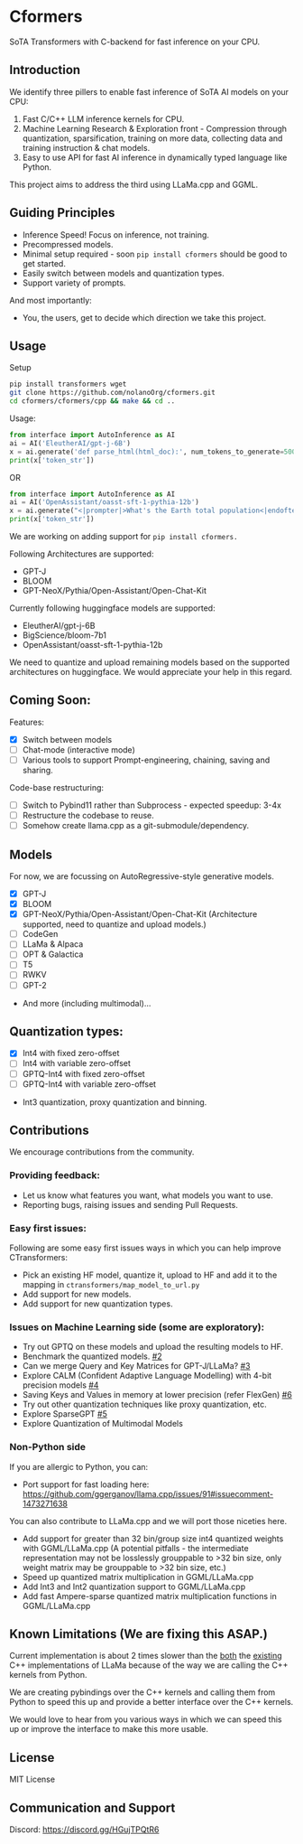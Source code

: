 # Cformers

SoTA Transformers with C-backend for fast inference on your CPU.

## Introduction

We identify three pillers to enable fast inference of SoTA AI models on your CPU:
1. Fast C/C++ LLM inference kernels for CPU.
2. Machine Learning Research & Exploration front - Compression through quantization, sparsification, training on more data, collecting data and training instruction & chat models.
3. Easy to use API for fast AI inference in dynamically typed language like Python.

This project aims to address the third using LLaMa.cpp and GGML.

## Guiding Principles

- Inference Speed! Focus on inference, not training.
- Precompressed models.
- Minimal setup required - soon `pip install cformers` should be good to get started.
- Easily switch between models and quantization types.
- Support variety of prompts.

And most importantly:
- You, the users, get to decide which direction we take this project.

## Usage

Setup
```bash
pip install transformers wget
git clone https://github.com/nolanoOrg/cformers.git
cd cformers/cformers/cpp && make && cd ..
```

Usage:
```python
from interface import AutoInference as AI
ai = AI('EleutherAI/gpt-j-6B')
x = ai.generate('def parse_html(html_doc):', num_tokens_to_generate=500)
print(x['token_str'])
```

OR

```python
from interface import AutoInference as AI
ai = AI('OpenAssistant/oasst-sft-1-pythia-12b')
x = ai.generate("<|prompter|>What's the Earth total population<|endoftext|><|assistant|>", num_tokens_to_generate=100)
print(x['token_str'])
```


We are working on adding support for `pip install cformers.`

Following Architectures are supported:
- GPT-J
- BLOOM
- GPT-NeoX/Pythia/Open-Assistant/Open-Chat-Kit

Currently following huggingface models are supported:
- EleutherAI/gpt-j-6B
- BigScience/bloom-7b1
- OpenAssistant/oasst-sft-1-pythia-12b

We need to quantize and upload remaining models based on the supported architectures on huggingface. We would appreciate your help in this regard.

## Coming Soon:

Features:
- [X] Switch between models
- [ ] Chat-mode (interactive mode)
- [ ] Various tools to support Prompt-engineering, chaining, saving and sharing.

Code-base restructuring:
- [ ] Switch to Pybind11 rather than Subprocess - expected speedup: 3-4x
- [ ] Restructure the codebase to reuse.
- [ ] Somehow create llama.cpp as a git-submodule/dependency.

## Models

For now, we are focussing on AutoRegressive-style generative models.

- [x] GPT-J
- [x] BLOOM
- [x] GPT-NeoX/Pythia/Open-Assistant/Open-Chat-Kit (Architecture supported, need to quantize and upload models.)
- [ ] CodeGen
- [ ] LLaMa & Alpaca
- [ ] OPT & Galactica
- [ ] T5
- [ ] RWKV
- [ ] GPT-2
- And more (including multimodal)...

## Quantization types:
- [x] Int4 with fixed zero-offset 
- [ ] Int4 with variable zero-offset
- [ ] GPTQ-Int4 with fixed zero-offset
- [ ] GPTQ-Int4 with variable zero-offset
- Int3 quantization, proxy quantization and binning.

## Contributions

We encourage contributions from the community.

### Providing feedback:

- Let us know what features you want, what models you want to use.
- Reporting bugs, raising issues and sending Pull Requests.

### Easy first issues:
Following are some easy first issues ways in which you can help improve CTransformers:
- Pick an existing HF model, quantize it, upload to HF and add it to the mapping in `ctransformers/map_model_to_url.py`
- Add support for new models.
- Add support for new quantization types.

### Issues on Machine Learning side (some are exploratory):
- Try out GPTQ on these models and upload the resulting models to HF.
- Benchmark the quantized models. [#2](https://github.com/NolanoOrg/cformers/issues/2)
- Can we merge Query and Key Matrices for GPT-J/LLaMa? [#3](https://github.com/NolanoOrg/cformers/issues/3)
- Explore CALM (Confident Adaptive Language Modelling) with 4-bit precision models [#4](https://github.com/NolanoOrg/cformers/issues/4)
- Saving Keys and Values in memory at lower precision (refer FlexGen) [#6](https://github.com/NolanoOrg/cformers/issues/6)
- Try out other quantization techniques like proxy quantization, etc.
- Explore SparseGPT [#5](https://github.com/NolanoOrg/cformers/issues/5)
- Explore Quantization of Multimodal Models

### Non-Python side
If you are allergic to Python, you can:
- Port support for fast loading here: https://github.com/ggerganov/llama.cpp/issues/91#issuecomment-1473271638

You can also contribute to LLaMa.cpp and we will port those niceties here.
- Add support for greater than 32 bin/group size int4 quantized weights with GGML/LLaMa.cpp (A potential pitfalls - the intermediate representation may not be losslessly grouppable to >32 bin size, only weight matrix may be grouppable to >32 bin size, etc.)
- Speed up quantized matrix multiplication in GGML/LLaMa.cpp
- Add Int3 and Int2 quantization support to GGML/LLaMa.cpp
- Add fast Ampere-sparse quantized matrix multiplication functions in GGML/LLaMa.cpp

## Known Limitations (We are fixing this ASAP.)

Current implementation is about 2 times slower than the [both](https://github.com/NolanoOrg/llama-int4-quant) the [existing](https://github.com/ggerganov/llama.cpp) C++ implementations of LLaMa because of the way we are calling the C++ kernels from Python.

We are creating pybindings over the C++ kernels and calling them from Python to speed this up and provide a better interface over the C++ kernels.

We would love to hear from you various ways in which we can speed this up or improve the interface to make this more usable.

## License
MIT License

## Communication and Support

Discord: https://discord.gg/HGujTPQtR6
